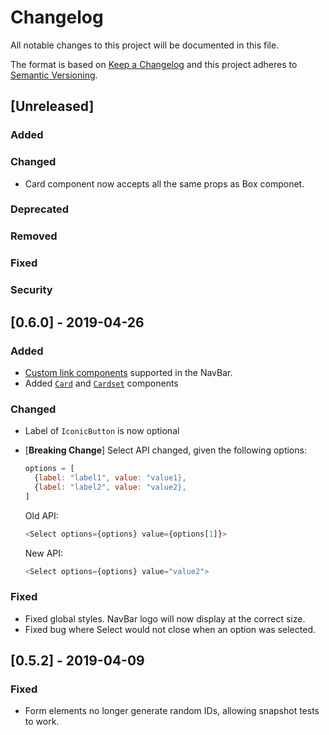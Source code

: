 # Changelog

All notable changes to this project will be documented in this file.

The format is based on [Keep a Changelog](http://keepachangelog.com/en/1.0.0/)
and this project adheres to [Semantic Versioning](http://semver.org/spec/v2.0.0.html).

## [Unreleased]

### Added
### Changed
- Card component now accepts all the same props as Box componet.
### Deprecated
### Removed
### Fixed
### Security

## [0.6.0] - 2019-04-26

### Added
- [Custom link components](https://storybook.nulogy.design/?selectedKind=NavBar&selectedStory=With%20custom%20link%20components) supported in the NavBar.
- Added [`Card`](https://storybook.nulogy.design/?selectedKind=Card&selectedStory=Card) and [`Cardset`](https://storybook.nulogy.design/?selectedKind=Card&selectedStory=Cardset) components

### Changed
- Label of `IconicButton` is now optional
- [**Breaking Change**] Select API changed, given the following options:

    ```js
    options = [
      {label: "label1", value: "value1},
      {label: "label2", value: "value2},
    ]
    ```

    Old API:

    ```js
    <Select options={options} value={options[1]}>
    ```

    New API:

    ```js
    <Select options={options} value="value2">
    ```

### Fixed
- Fixed global styles. NavBar logo will now display at the correct size.
- Fixed bug where Select would not close when an option was selected.

## [0.5.2] - 2019-04-09

### Fixed

- Form elements no longer generate random IDs, allowing snapshot tests to work.